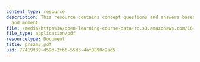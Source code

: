 ```yaml
---
content_type: resource
description: This resource contains concept questions and answers based on forces
  and moment.
file: /media/https%3A/open-learning-course-data-rc.s3.amazonaws.com/16-01-unified-engineering-i-ii-iii-iv-fall-2005-spring-2006/77419f39d59d2fb655d34af8890c2ad5_prszm3.pdf
file_type: application/pdf
resourcetype: Document
title: prszm3.pdf
uid: 77419f39-d59d-2fb6-55d3-4af8890c2ad5
---
```

